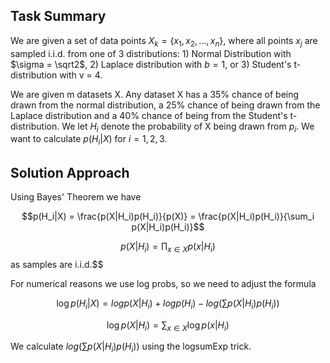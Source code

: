## Task Summary
We are given a set of data points $X_k = \{ x_1, x_2, ..., x_n \}$, where all points $x_{j}$ are sampled i.i.d. from one of 3 distributions: 1) Normal Distribution with $\sigma = \sqrt2$, 2) Laplace distribution with $b = 1$, or 3) Student's t-distribution with v = 4. 

We are given m datasets X. Any dataset X has a 35% chance of being drawn from the normal distribution, a 25% chance of being drawn from the Laplace distribution and a 40% chance of being from the Student's t-distribution. We let $H_i$ denote the probability of X being drawn from $p_i$. We want to calculate $p(H_i|X)$ for $i = 1,2,3$. 

## Solution Approach
Using Bayes' Theorem we have  

$$p(H_i|X) = \frac{p(X|H_i)p(H_i)}{p(X)} = \frac{p(X|H_i)p(H_i)}{\sum_i p(X|H_i)p(H_i)}$$  

$$p(X|H_i) = \prod_{x \in X}p(x|H_i)$$ as samples are i.i.d.$$

For numerical reasons we use log probs, so we need to adjust the formula  

$$\log p(H_i|X) = log p(X|H_i) + log p(H_i) - log(\sum p(X|H_i)p(H_i))$$

$$\log p(X|H_i) = \sum_{x \in X} \log p(x|H_i)$$

We calculate $log(\sum p(X|H_i)p(H_i))$ using the logsumExp trick. 
